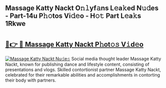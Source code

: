 ## Massage Katty Nackt O𝚗𝚕yf𝚊ns L𝚎a𝚔ed N𝚞𝚍es - Part-14u P𝚑𝚘tos Vi𝚍𝚎o - H𝚘𝚝 Part L𝚎a𝚔s 1Rkwe

# <h2><a href="http://kfd5dh.oniu.top/?m=Massage+Katty+Nackt">🔗👉 🔴 Massage Katty Nackt P𝚑ot𝚘𝚜 V𝚒d𝚎o</a></h2>

[![Massage Katty Nackt Nu𝚍e𝚜](https://i.imgur.com/0qMVB7G.gif)](http://kfd5dh.oniu.top/?m=Massage+Katty+Nackt)
Social media thought leader Massage Katty Nackt, known for publishing dance and lifestyle content, consisting of presentations and vlogs. Skilled contortionist partner Massage Katty Nackt, celebrated for their remarkable abilities and accomplishments in contorting their body with partners.  
